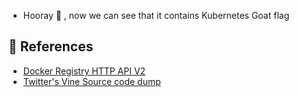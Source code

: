 * Hooray 🥳 , now we can see that it contains Kubernetes Goat flag

## 🔖 References

* [Docker Registry HTTP API V2](https://docs.docker.com/registry/spec/api/)
* [Twitter's Vine Source code dump](https://avicoder.me/2016/07/22/Twitter-Vine-Source-code-dump/)